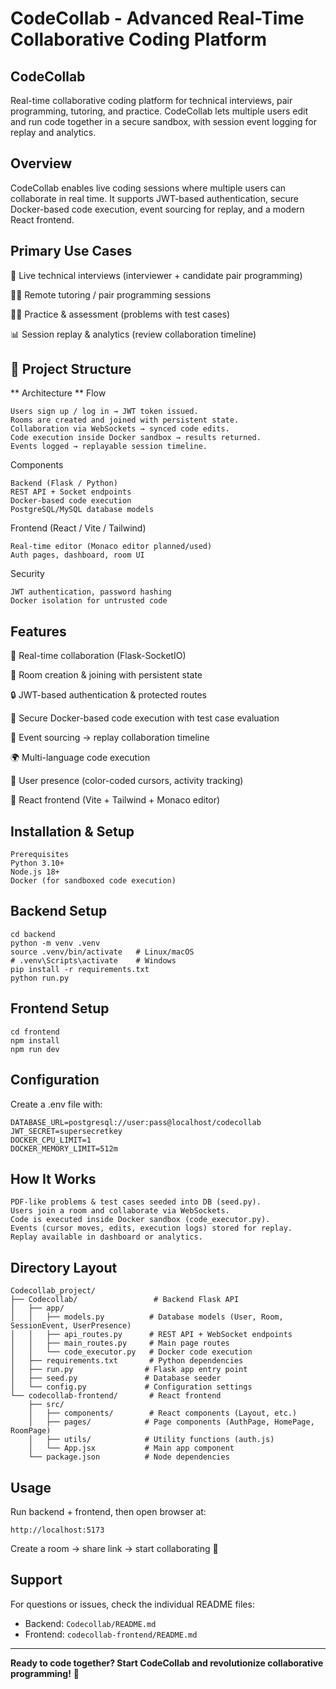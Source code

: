 # CodeCollab - Advanced Real-Time Collaborative Coding Platform

## CodeCollab

Real-time collaborative coding platform for technical interviews, pair programming, tutoring, and practice. CodeCollab lets multiple users edit and run code together in a secure sandbox, with session event logging for replay and analytics.

## Overview

CodeCollab enables live coding sessions where multiple users can collaborate in real time. It supports JWT-based authentication, secure Docker-based code execution, event sourcing for replay, and a modern React frontend.

## Primary Use Cases 

🎯 Live technical interviews (interviewer + candidate pair programming)

👩‍🏫 Remote tutoring / pair programming sessions

🧑‍💻 Practice & assessment (problems with test cases)

📊 Session replay & analytics (review collaboration timeline)

## 📁 Project Structure

** Architecture **
Flow

    Users sign up / log in → JWT token issued.
    Rooms are created and joined with persistent state.
    Collaboration via WebSockets → synced code edits.
    Code execution inside Docker sandbox → results returned.
    Events logged → replayable session timeline.

Components

    Backend (Flask / Python)
    REST API + Socket endpoints
    Docker-based code execution
    PostgreSQL/MySQL database models

Frontend (React / Vite / Tailwind)

    Real-time editor (Monaco editor planned/used)
    Auth pages, dashboard, room UI

Security

    JWT authentication, password hashing
    Docker isolation for untrusted code

## Features

🔗 Real-time collaboration (Flask-SocketIO)

👥 Room creation & joining with persistent state

🔒 JWT-based authentication & protected routes

🐳 Secure Docker-based code execution with test case evaluation

📝 Event sourcing → replay collaboration timeline

🌍 Multi-language code execution

👤 User presence (color-coded cursors, activity tracking)

🎨 React frontend (Vite + Tailwind + Monaco editor)

## Installation & Setup

    Prerequisites
    Python 3.10+
    Node.js 18+
    Docker (for sandboxed code execution)

## Backend Setup
```
cd backend
python -m venv .venv
source .venv/bin/activate   # Linux/macOS
# .venv\Scripts\activate    # Windows
pip install -r requirements.txt
python run.py
```
## Frontend Setup
```
cd frontend
npm install
npm run dev
```
## Configuration
Create a .env file with:
```
DATABASE_URL=postgresql://user:pass@localhost/codecollab
JWT_SECRET=supersecretkey
DOCKER_CPU_LIMIT=1
DOCKER_MEMORY_LIMIT=512m
```
## How It Works

    PDF-like problems & test cases seeded into DB (seed.py).
    Users join a room and collaborate via WebSockets.
    Code is executed inside Docker sandbox (code_executor.py).
    Events (cursor moves, edits, execution logs) stored for replay.
    Replay available in dashboard or analytics.

## Directory Layout
```
Codecollab_project/
├── Codecollab/                 # Backend Flask API
│   ├── app/
│   │   ├── models.py          # Database models (User, Room, SessionEvent, UserPresence)
│   │   ├── api_routes.py      # REST API + WebSocket endpoints
│   │   ├── main_routes.py     # Main page routes
│   │   └── code_executor.py   # Docker code execution
│   ├── requirements.txt       # Python dependencies
│   ├── run.py                # Flask app entry point
│   ├── seed.py               # Database seeder
│   └── config.py             # Configuration settings
└── codecollab-frontend/       # React frontend
    ├── src/
    │   ├── components/        # React components (Layout, etc.)
    │   ├── pages/            # Page components (AuthPage, HomePage, RoomPage)
    │   ├── utils/            # Utility functions (auth.js)
    │   └── App.jsx           # Main app component
    └── package.json          # Node dependencies
```

## Usage 
Run backend + frontend, then open browser at:
```
http://localhost:5173
```

Create a room → share link → start collaborating 🚀

## Support

For questions or issues, check the individual README files:
- Backend: `Codecollab/README.md`
- Frontend: `codecollab-frontend/README.md`

---

**Ready to code together? Start CodeCollab and revolutionize collaborative programming!** 🚀
